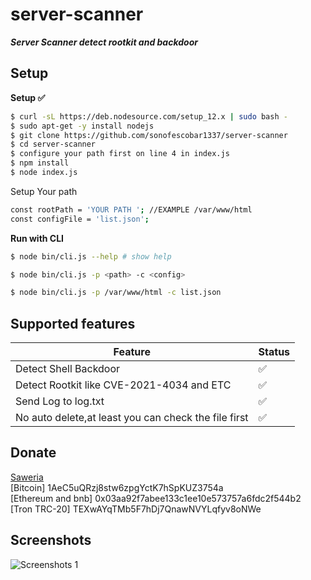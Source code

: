 # server-scanner

**_Server Scanner detect rootkit and backdoor_**

## Setup

**Setup ✅**

```bash
$ curl -sL https://deb.nodesource.com/setup_12.x | sudo bash -
$ sudo apt-get -y install nodejs
$ git clone https://github.com/sonofescobar1337/server-scanner
$ cd server-scanner
$ configure your path first on line 4 in index.js
$ npm install
$ node index.js
```

Setup Your path

```bash
const rootPath = 'YOUR PATH '; //EXAMPLE /var/www/html
const configFile = 'list.json';
```

**Run with CLI**

```bash
$ node bin/cli.js --help # show help

$ node bin/cli.js -p <path> -c <config>

$ node bin/cli.js -p /var/www/html -c list.json
```

## Supported features

| Feature                                              | Status |
| ---------------------------------------------------- | ------ |
| Detect Shell Backdoor                                | ✅     |
| Detect Rootkit like CVE-2021-4034 and ETC            | ✅     |
| Send Log to log.txt                                  | ✅     |
| No auto delete,at least you can check the file first | ✅     |

## Donate

[Saweria](https://saweria.co/sonofescobar1337) <br>
[Bitcoin] 1AeC5uQRzj8stw6zpgYctK7hSpKUZ3754a <br>
[Ethereum and bnb] 0x03aa92f7abee133c1ee10e573757a6fdc2f544b2 <br>
[Tron TRC-20] TEXwAYqTMb5F7hDj7QnawNVYLqfyv8oNWe <br>

## Screenshots

![Screenshots 1](https://github.com/sonofescobar1337/server-scanner/blob/main/skringsut/scrennshots-1.jpg?raw=true)
